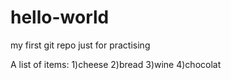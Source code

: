 # hello-world
my first git repo just for practising

A list of items:
1)cheese
2)bread
3)wine
4)chocolat
